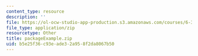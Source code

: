 ```yaml
---
content_type: resource
description: ''
file: https://ol-ocw-studio-app-production.s3.amazonaws.com/courses/6-370-the-battlecode-programming-competition-january-iap-2013/b5e25f36c93eade32a958f2da8067b50_packageExample.zip
file_type: application/zip
resourcetype: Other
title: packageExample.zip
uid: b5e25f36-c93e-ade3-2a95-8f2da8067b50
---
```

